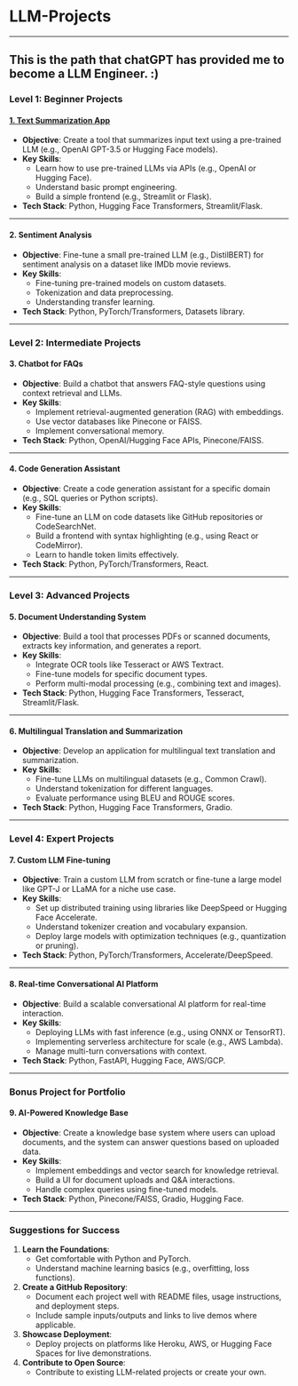 # LLM-Projects
---
This is the path that chatGPT has provided me to become a LLM Engineer. :)
---
### **Level 1: Beginner Projects**
#### [**1. Text Summarization App**](https://github.com/Mojtaba-Tamizi/LLM-Projects/tree/main/TextSummarizationApp)
- **Objective**: Create a tool that summarizes input text using a pre-trained LLM (e.g., OpenAI GPT-3.5 or Hugging Face models).
- **Key Skills**:
  - Learn how to use pre-trained LLMs via APIs (e.g., OpenAI or Hugging Face).
  - Understand basic prompt engineering.
  - Build a simple frontend (e.g., Streamlit or Flask).
- **Tech Stack**: Python, Hugging Face Transformers, Streamlit/Flask.

---

#### **2. Sentiment Analysis**
- **Objective**: Fine-tune a small pre-trained LLM (e.g., DistilBERT) for sentiment analysis on a dataset like IMDb movie reviews.
- **Key Skills**:
  - Fine-tuning pre-trained models on custom datasets.
  - Tokenization and data preprocessing.
  - Understanding transfer learning.
- **Tech Stack**: Python, PyTorch/Transformers, Datasets library.

---

### **Level 2: Intermediate Projects**
#### **3. Chatbot for FAQs**
- **Objective**: Build a chatbot that answers FAQ-style questions using context retrieval and LLMs.
- **Key Skills**:
  - Implement retrieval-augmented generation (RAG) with embeddings.
  - Use vector databases like Pinecone or FAISS.
  - Implement conversational memory.
- **Tech Stack**: Python, OpenAI/Hugging Face APIs, Pinecone/FAISS.

---

#### **4. Code Generation Assistant**
- **Objective**: Create a code generation assistant for a specific domain (e.g., SQL queries or Python scripts).
- **Key Skills**:
  - Fine-tune an LLM on code datasets like GitHub repositories or CodeSearchNet.
  - Build a frontend with syntax highlighting (e.g., using React or CodeMirror).
  - Learn to handle token limits effectively.
- **Tech Stack**: Python, PyTorch/Transformers, React.

---

### **Level 3: Advanced Projects**
#### **5. Document Understanding System**
- **Objective**: Build a tool that processes PDFs or scanned documents, extracts key information, and generates a report.
- **Key Skills**:
  - Integrate OCR tools like Tesseract or AWS Textract.
  - Fine-tune models for specific document types.
  - Perform multi-modal processing (e.g., combining text and images).
- **Tech Stack**: Python, Hugging Face Transformers, Tesseract, Streamlit/Flask.

---

#### **6. Multilingual Translation and Summarization**
- **Objective**: Develop an application for multilingual text translation and summarization.
- **Key Skills**:
  - Fine-tune LLMs on multilingual datasets (e.g., Common Crawl).
  - Understand tokenization for different languages.
  - Evaluate performance using BLEU and ROUGE scores.
- **Tech Stack**: Python, Hugging Face Transformers, Gradio.

---

### **Level 4: Expert Projects**
#### **7. Custom LLM Fine-tuning**
- **Objective**: Train a custom LLM from scratch or fine-tune a large model like GPT-J or LLaMA for a niche use case.
- **Key Skills**:
  - Set up distributed training using libraries like DeepSpeed or Hugging Face Accelerate.
  - Understand tokenizer creation and vocabulary expansion.
  - Deploy large models with optimization techniques (e.g., quantization or pruning).
- **Tech Stack**: Python, PyTorch/Transformers, Accelerate/DeepSpeed.

---

#### **8. Real-time Conversational AI Platform**
- **Objective**: Build a scalable conversational AI platform for real-time interaction.
- **Key Skills**:
  - Deploying LLMs with fast inference (e.g., using ONNX or TensorRT).
  - Implementing serverless architecture for scale (e.g., AWS Lambda).
  - Manage multi-turn conversations with context.
- **Tech Stack**: Python, FastAPI, Hugging Face, AWS/GCP.

---

### **Bonus Project for Portfolio**
#### **9. AI-Powered Knowledge Base**
- **Objective**: Create a knowledge base system where users can upload documents, and the system can answer questions based on uploaded data.
- **Key Skills**:
  - Implement embeddings and vector search for knowledge retrieval.
  - Build a UI for document uploads and Q&A interactions.
  - Handle complex queries using fine-tuned models.
- **Tech Stack**: Python, Pinecone/FAISS, Gradio, Hugging Face.

---

### **Suggestions for Success**
1. **Learn the Foundations**:
   - Get comfortable with Python and PyTorch.
   - Understand machine learning basics (e.g., overfitting, loss functions).
2. **Create a GitHub Repository**:
   - Document each project well with README files, usage instructions, and deployment steps.
   - Include sample inputs/outputs and links to live demos where applicable.
3. **Showcase Deployment**:
   - Deploy projects on platforms like Heroku, AWS, or Hugging Face Spaces for live demonstrations.
4. **Contribute to Open Source**:
   - Contribute to existing LLM-related projects or create your own.


